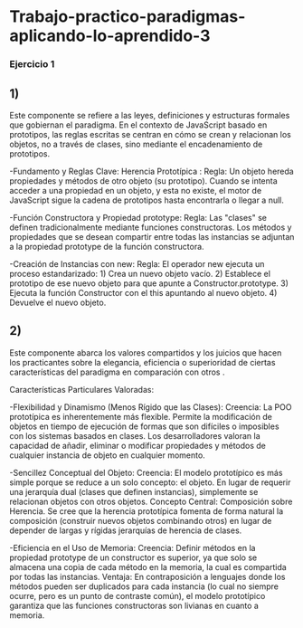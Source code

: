 # Trabajo-practico-paradigmas-aplicando-lo-aprendido-3

### Ejercicio 1

## 1) 
Este componente se refiere a las leyes, definiciones y estructuras formales que gobiernan el paradigma. En el contexto de JavaScript basado en prototipos, las reglas escritas se centran       en cómo se crean y relacionan los objetos, no a través de clases, sino mediante el encadenamiento de prototipos.

-Fundamento y Reglas Clave:
  Herencia Prototípica :
  Regla: Un objeto hereda propiedades y métodos de otro objeto (su prototipo). Cuando se intenta acceder a una propiedad en un objeto, y esta no existe, el motor de JavaScript sigue la        cadena de prototipos hasta encontrarla o llegar a null.
  
-Función Constructora y Propiedad prototype:
  Regla: Las "clases" se definen tradicionalmente mediante funciones constructoras. Los métodos y propiedades que se desean compartir entre todas las instancias se adjuntan a la propiedad     prototype de la función constructora.

-Creación de Instancias con new:
  Regla: El operador new ejecuta un proceso estandarizado: 1) Crea un nuevo objeto vacío. 2) Establece el prototipo de ese nuevo objeto para que apunte a Constructor.prototype. 3) Ejecuta     la función Constructor con el this apuntando al nuevo objeto. 4) Devuelve el nuevo objeto.


## 2) 
Este componente abarca los valores compartidos y los juicios que hacen los practicantes sobre la elegancia, eficiencia o superioridad de ciertas características del paradigma en comparación con otros .

Características Particulares Valoradas:

-Flexibilidad y Dinamismo (Menos Rígido que las Clases):
   Creencia: La POO prototípica es inherentemente más flexible. Permite la modificación de objetos en tiempo de ejecución de formas que son difíciles o imposibles con los sistemas basados      en   clases. Los desarrolladores valoran la capacidad de añadir, eliminar o modificar propiedades y métodos de cualquier instancia de objeto en cualquier momento.

-Sencillez Conceptual del Objeto:
   Creencia: El modelo prototípico es más simple porque se reduce a un solo concepto: el objeto. En lugar de requerir una jerarquía dual (clases que definen instancias), simplemente se         relacionan objetos con otros objetos.
   Concepto Central: Composición sobre Herencia. Se cree que la herencia prototípica fomenta de forma natural la composición (construir nuevos objetos combinando otros) en lugar de depender    de largas y rígidas jerarquías de herencia de clases.

-Eficiencia en el Uso de Memoria:
   Creencia: Definir métodos en la propiedad prototype de un constructor es superior, ya que solo se almacena una copia de cada método en la memoria, la cual es compartida por todas las        instancias.
   Ventaja: En contraposición a lenguajes donde los métodos pueden ser duplicados para cada instancia (lo cual no siempre ocurre, pero es un punto de contraste común), el modelo prototípico    garantiza que las funciones constructoras son livianas en cuanto a memoria.

